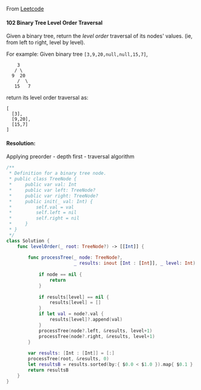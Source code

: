 

From [Leetcode](https://leetcode.com/problems/binary-tree-level-order-traversal/)

#### 102 Binary Tree Level Order Traversal

Given a binary tree, return the *level order* traversal of its nodes' values. (ie, from left to right, level by level).

For example:
Given binary tree `[3,9,20,null,null,15,7]`,

```
    3
   / \
  9  20
    /  \
   15   7
```

return its level order traversal as:

```
[
  [3],
  [9,20],
  [15,7]
]
```



#### Resolution:

Applying preorder - depth first - traversal algorithm

```swift
/**
 * Definition for a binary tree node.
 * public class TreeNode {
 *     public var val: Int
 *     public var left: TreeNode?
 *     public var right: TreeNode?
 *     public init(_ val: Int) {
 *         self.val = val
 *         self.left = nil
 *         self.right = nil
 *     }
 * }
 */
class Solution {
    func levelOrder(_ root: TreeNode?) -> [[Int]] {
             
        func processTree(_ node: TreeNode?, 
                         _ results: inout [Int : [Int]], _ level: Int) {
            
          	if node == nil {
                return
            }
            
            if results[level] == nil {
                results[level] = []
            }
            if let val = node?.val {
                results[level]?.append(val)    
            }            
            processTree(node?.left, &results, level+1)
            processTree(node?.right, &results, level+1)
        }
        
        var results: [Int : [Int]] = [:]
        processTree(root, &results, 0)
        let resultsB = results.sorted(by:{ $0.0 < $1.0 }).map{ $0.1 }
        return resultsB
    }
}
```

